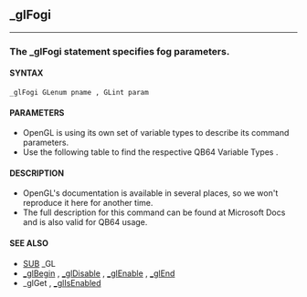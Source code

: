 ## _glFogi
---

### The _glFogi statement specifies fog parameters.

#### SYNTAX

`_glFogi GLenum pname , GLint param`

#### PARAMETERS
* OpenGL is using its own set of variable types to describe its command parameters.
* Use the following table to find the respective QB64 Variable Types .


#### DESCRIPTION
* OpenGL's documentation is available in several places, so we won't reproduce it here for another time.
* The full description for this command can be found at Microsoft Docs and is also valid for QB64 usage.


#### SEE ALSO
* [SUB](./SUB.md) _GL
* [_glBegin](./_glBegin.md) , [_glDisable](./_glDisable.md) , [_glEnable](./_glEnable.md) , [_glEnd](./_glEnd.md)
* _glGet , [_glIsEnabled](./_glIsEnabled.md)
